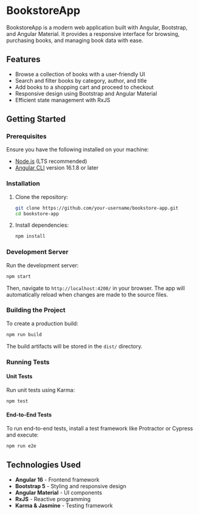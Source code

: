 # BookstoreApp

BookstoreApp is a modern web application built with Angular, Bootstrap, and Angular Material. It provides a responsive interface for browsing, purchasing books, and managing book data with ease.

## Features

- Browse a collection of books with a user-friendly UI
- Search and filter books by category, author, and title
- Add books to a shopping cart and proceed to checkout
- Responsive design using Bootstrap and Angular Material
- Efficient state management with RxJS

## Getting Started

### Prerequisites

Ensure you have the following installed on your machine:

- [Node.js](https://nodejs.org/) (LTS recommended)
- [Angular CLI](https://angular.io/cli) version 16.1.8 or later

### Installation

1. Clone the repository:
   ```bash
   git clone https://github.com/your-username/bookstore-app.git
   cd bookstore-app
   ```

2. Install dependencies:
   ```bash
   npm install
   ```

### Development Server

Run the development server:
```bash
npm start
```
Then, navigate to `http://localhost:4200/` in your browser. The app will automatically reload when changes are made to the source files.

### Building the Project

To create a production build:
```bash
npm run build
```
The build artifacts will be stored in the `dist/` directory.

### Running Tests

#### Unit Tests
Run unit tests using Karma:
```bash
npm test
```

#### End-to-End Tests
To run end-to-end tests, install a test framework like Protractor or Cypress and execute:
```bash
npm run e2e
```

## Technologies Used

- **Angular 16** - Frontend framework
- **Bootstrap 5** - Styling and responsive design
- **Angular Material** - UI components
- **RxJS** - Reactive programming
- **Karma & Jasmine** - Testing framework


